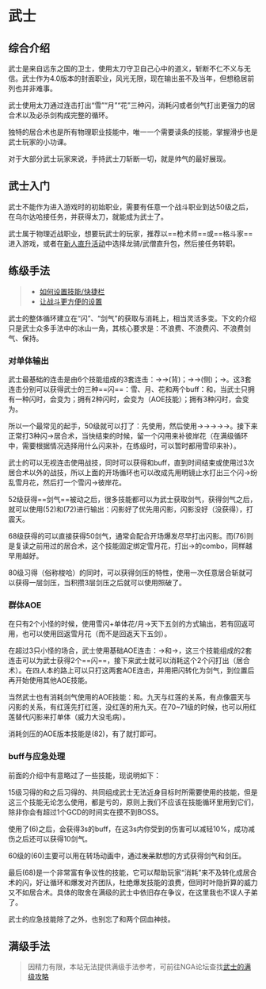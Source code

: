 # 武士
<FloatTOC />

## 综合介绍

武士是来自远东之国的卫士，使用太刀守卫自己心中的道义，斩断不仁不义与无信。武士作为4.0版本的封面职业，风光无限，现在输出虽不及当年，但想稳居前列也并非难事。

武士使用太刀通过连击打出“雪”“月”“花”三种闪，消耗闪或者剑气打出更强力的居合术以及必杀剑构成完整的循环。

独特的居合术也是所有物理职业技能中，唯一一个需要读条的技能，掌握滑步也是武士玩家的小功课。

对于大部分武士玩家来说，手持武士刀斩断一切，就是帅气的最好展现。

## 武士入门

武士不能作为进入游戏时的初始职业，需要有任意一个战斗职业到达50级之后，在乌尔达哈接任务<quest name="武士之路" />，并获得太刀，就能成为武士了。

武士属于物理近战职业，想要玩武士的玩家，推荐以==枪术师==或==格斗家==进入游戏，或者在[新人直升活动](/before/pay.md#萌新招待领多重福利)中选择龙骑/武僧直升包，然后接任务<quest name="武士之路" />转职。

## 练级手法

> * [如何设置技能/快捷栏](/ui/hotbar.md)
> * [让战斗更方便的设置](/ui/battle.md)

武士的整体循环建立在“闪”、“剑气”的获取与消耗上，相当灵活多变。下文的介绍只是武士众多手法中的冰山一角，其核心要求是：不浪费<Action name="明镜止水" />、不浪费闪、不浪费剑气、保持<Status :id="1228" name="彼岸花" />。

### 对单体输出

武士最基础的连击是由6个技能组成的3套连击：<Action name="刃风" />→<Action name="阵风" />→<Action name="月光" />(背)；<Action name="刃风" />→<Action name="士风" />→<Action name="花车" />(侧)；<Action name="刃风" />→<Action name="雪风" />。这3套连击分别可以获得武士的三种==闪==：雪、月、花和两个buff：<Status :id="1298" name="风月" />和<Status :id="1299" name="风花" />，当武士只拥有一种闪时，<Action name="居合术" />会变为<Action name="彼岸花" />；拥有2种闪时，<Action name="居合术" />会变为<Action name="天下五剑" />（AOE技能）；拥有3种闪时，<Action name="居合术" />会变为<Action name="纷乱雪月花" />。

所以一个最常见的起手，50级就可以打了：先使用<Action name="明镜止水" />，然后使用<Action name="花车" />→<Action name="月光" />→<Action name="雪风" />→<Action name="纷乱雪月花" />→<Action name="月光" />→<Action name="彼岸花" />。接下来正常打3种闪→居合术，当<Status :id="1228" name="彼岸花" />快结束的时候，留一个闪用来补彼岸花（在满级循环中，需要根据情况选择用什么闪来补，在练级时，可以暂时都用雪印来补）。

武士的<Action name="明镜止水" />可以无视连击使用战技，同时可以获得<Status :id="1298" name="风月" />和<Status :id="1299" name="风花" />buff，直到时间结束或使用过3次居合术以外的战技，所以上面的开场循环也可以改成先用明镜止水打出三个闪→纷乱雪月花，然后打一个雪闪→彼岸花。

52级获得==剑气==被动之后，很多技能都可以为武士获取剑气，获得剑气之后，就可以使用<Action name="必杀剑·震天" />(52)和<Action name="必杀剑·闪影" />(72)进行输出：闪影好了优先用闪影，闪影没好（没获得），打震天。

68级获得的<Action name="意气冲天" />可以直接获得50剑气，通常会配合开场爆发尽早打出闪影。而<Action name="燕回返" />(76)则是复读之前用过的居合术，这个技能固定绑定<Action name="纷乱雪月花">雪月花</Action>，打出<Action name="纷乱雪月花" />→<Action name="回返雪月花" />的combo，同样越早用越好。

80级习得<Action name="照破" />（俗称梭哈）的同时，可以获得剑压的特性，使用一次任意居合斩就可以获得一层剑压，当积攒3层剑压之后就可以使用照破了。

### 群体AOE

在只有2个小怪的时候，使用雪闪+单体花/月→天下五剑的方式输出，若有回返可用，也可以使用回返雪月花（而不是回返天下五剑）。

在超过3只小怪的场合，武士使用基础AOE连击：<Action name="风雅" />→<Action name="满月" />和<Action name="风雅" />→<Action name="樱花" />，这三个技能组成的2套连击可以为武士获得2个==闪==，接下来武士就可以消耗这个2个闪打出<Action name="天下五剑" />（居合术）。在四人本的路上可以只打这两套AOE连击，并用<Action name="叶隐" />把闪转化为剑气，到位置后再开始使用其他AOE技能。

当然武士也有消耗剑气使用的AOE技能：<Action name="必杀剑·九天" />和<Action name="必杀剑·红莲" />。九天与红莲的关系，有点像震天与闪影的关系，有红莲先打红莲，没红莲的用九天。在70~71级的时候，也可以用红莲替代闪影来打单体（威力大没毛病）。

消耗剑压的AOE版本技能是<Action name="无明照破" />(82)，有了就打即可。

### buff与应急处理

前面的介绍中有意略过了一些技能，现说明如下：

15级习得的<Action name="燕飞" />和之后习得的<Action name="必杀剑·晓天" />、<Action name="必杀剑·夜天" />共同组成武士无法近身目标时所需要使用的技能，但是这三个技能无论怎么使用，都是亏的，原则上我们不应该在技能循环里用到它们，除非你会有超过1个GCD的时间实在摸不到BOSS。

使用了<Action name="心眼" />(6)之后，会获得3s的<Status :id="1232" name="心眼" />buff，在这3s内你受到的伤害可以减轻10%，成功减伤之后还可以获得10剑气。

60级的<Action name="默想" />(60)主要可以用在转场动画中，通过~~发呆~~默想的方式获得剑气和剑压。

最后<Action name="叶隐" />(68)是一个非常富有争议性的技能，它可以帮助玩家“消耗”来不及转化成居合术的闪，好让循环和爆发对齐团队，杜绝爆发技能的浪费，但同时叶隐折算的威力又不如居合术。具体的取舍在满级的武士中依旧存在争议，在这里我也不误人子弟了。

武士的应急技能除了<Action name="心眼" />之外，也别忘了<Action name="内丹" />和<Action name="浴血" />两个回血神技。

## 满级手法

> 因精力有限，本站无法提供满级手法参考，可前往NGA论坛查找[武士的满级攻略](https://bbs.nga.cn/thread.php?key=%E6%AD%A6%E5%A3%AB&fid=698)